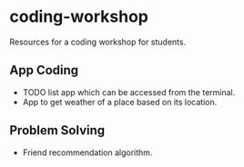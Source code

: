 # coding-workshop
Resources for a coding workshop for students.

## App Coding
* TODO list app which can be accessed from the terminal.
* App to get weather of a place based on its location.

## Problem Solving
* Friend recommendation algorithm.
